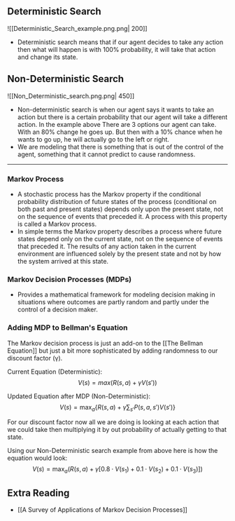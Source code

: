 
## Deterministic Search

![[Deterministic_Search_example.png.png| 200]]

- Deterministic search means that if our agent decides to take any action then what will happen is with 100% probability, it will take that action and change its state.

## Non-Deterministic Search

![[Non_Deterministic_search.png.png| 450]]

- Non-deterministic search is when our agent says it wants to take an action but there is a certain probability that our agent will take a different action. In the example above There are 3 options our agent can take. With an 80% change he goes up. But then with a 10% chance when he wants to go up, he will actually go to the left or right.
- We are modeling that there is something that is out of the control of the agent, something that it cannot predict to cause randomness.

---

### Markov Process
- A stochastic process has the Markov property if the conditional probability distribution of future states of the process (conditional on both past and present states) depends only upon the present state, not on the sequence of events that preceded it. A process with this property is called a Markov process.
- In simple terms the Markov property describes a process where future states depend only on the current state, not on the sequence of events that preceded it. The results of any action taken in the current environment are influenced solely by the present state and not by how the system arrived at this state.
### Markov Decision Processes (MDPs)
- Provides a mathematical framework for modeling decision making in situations where outcomes are partly random and partly under the control of a decision maker.


### Adding MDP to Bellman's Equation
The Markov decision process is just an add-on to the [[The Bellman Equation]] but just a bit more sophisticated by adding randomness to our discount factor (γ).

Current Equation (Deterministic): $$ V(s) = max(R(s,a) + γV(s')) $$

Updated Equation after MDP (Non-Deterministic): $$ V(s) = \max_a \left\{ R(s,a) + \gamma \sum_{s'} P(s,a,s')V(s') \right\}$$

For our discount factor now all we are doing is looking at each action that we could take then multiplying it by out probability of actually getting to that state.

Using our Non-Deterministic search example from above here is how the equation would look: $$V(s) = \max_a \left( R(s, a) + \gamma \left[ 0.8 \cdot V(s_1) + 0.1 \cdot V(s_2) + 0.1 \cdot V(s_3) \right] \right)$$


## Extra Reading 

- [[A Survey of Applications of Markov Decision Processes]]
